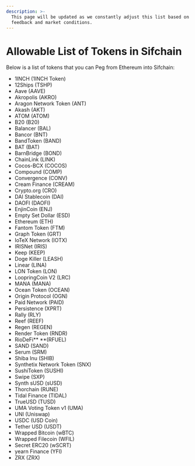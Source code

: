```yaml
---
description: >-
  This page will be updated as we constantly adjust this list based on user
  feedback and market conditions.
---
```


# Allowable List of Tokens in Sifchain

Below is a list of tokens that you can Peg from Ethereum into Sifchain:

* 1INCH (1INCH Token)&#x20;
* 12Ships (TSHP)
* Aave (AAVE)&#x20;
* Akropolis (AKRO)
* Aragon Network Token (ANT)
* Akash (AKT)&#x20;
* ATOM (ATOM)
* B20 (B20)
* Balancer (BAL)&#x20;
* Bancor (BNT)&#x20;
* BandToken (BAND)&#x20;
* BAT (BAT)&#x20;
* BarnBridge (BOND)&#x20;
* ChainLink (LINK)
* Cocos-BCX (COCOS)
* Compound (COMP)&#x20;
* Convergence (CONV)
* Cream Finance (CREAM)&#x20;
* Crypto.org (CRO)
* DAI Stablecoin (DAI)
* DAOFI (DAOFI)
* EnjinCoin (ENJ)&#x20;
* Empty Set Dollar (ESD)
* Ethereum (ETH)
* Fantom Token (FTM)&#x20;
* Graph Token (GRT)&#x20;
* IoTeX Network (IOTX)&#x20;
* IRISNet (IRIS)
* Keep (KEEP)
* Doge Killer (LEASH)&#x20;
* Linear (LINA)
* LON Token (LON)&#x20;
* LoopringCoin V2 (LRC)&#x20;
* MANA (MANA)&#x20;
* Ocean Token (OCEAN)&#x20;
* Origin Protocol (OGN)
* Paid Network (PAID)
* Persistence (XPRT)
* Rally (RLY)
* Reef (REEF)&#x20;
* Regen (REGEN)
* Render Token (RNDR)
* RioDeFi** **(RFUEL)
* SAND (SAND)&#x20;
* Serum (SRM)&#x20;
* Shiba Inu (SHIB)
* Synthetix Network Token (SNX)
* SushiToken (SUSHI)&#x20;
* Swipe (SXP)&#x20;
* Synth sUSD (sUSD)&#x20;
* Thorchain (RUNE)&#x20;
* Tidal Finance (TIDAL)
* TrueUSD (TUSD)&#x20;
* UMA Voting Token v1 (UMA)&#x20;
* UNI (Uniswap)&#x20;
* USDC (USD Coin)&#x20;
* Tether USD (USDT)
* Wrapped Bitcoin (wBTC)
* Wrapped Filecoin (WFIL)&#x20;
* Secret ERC20 (wSCRT)&#x20;
* yearn Finance (YFI)&#x20;
* ZRX (ZRX)

